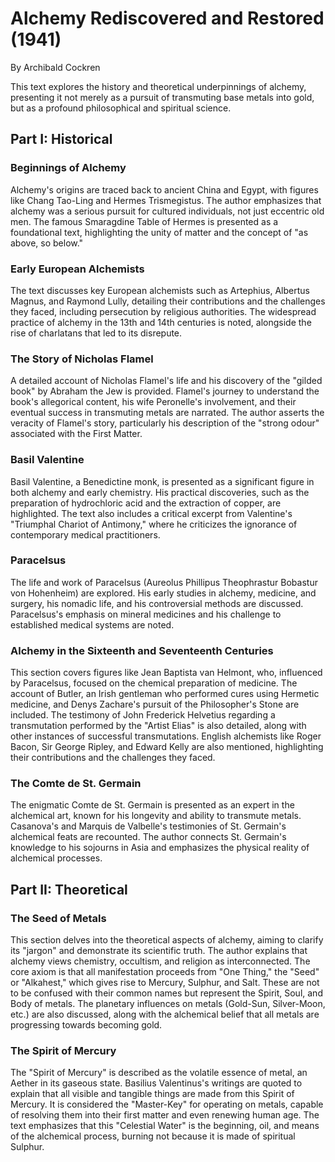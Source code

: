 # Alchemy Rediscovered and Restored (1941)

By Archibald Cockren

This text explores the history and theoretical underpinnings of alchemy, presenting it not merely as a pursuit of transmuting base metals into gold, but as a profound philosophical and spiritual science.

## Part I: Historical

### Beginnings of Alchemy
Alchemy's origins are traced back to ancient China and Egypt, with figures like Chang Tao-Ling and Hermes Trismegistus. The author emphasizes that alchemy was a serious pursuit for cultured individuals, not just eccentric old men. The famous Smaragdine Table of Hermes is presented as a foundational text, highlighting the unity of matter and the concept of "as above, so below."

### Early European Alchemists
The text discusses key European alchemists such as Artephius, Albertus Magnus, and Raymond Lully, detailing their contributions and the challenges they faced, including persecution by religious authorities. The widespread practice of alchemy in the 13th and 14th centuries is noted, alongside the rise of charlatans that led to its disrepute.

### The Story of Nicholas Flamel
A detailed account of Nicholas Flamel's life and his discovery of the "gilded book" by Abraham the Jew is provided. Flamel's journey to understand the book's allegorical content, his wife Peronelle's involvement, and their eventual success in transmuting metals are narrated. The author asserts the veracity of Flamel's story, particularly his description of the "strong odour" associated with the First Matter.

### Basil Valentine
Basil Valentine, a Benedictine monk, is presented as a significant figure in both alchemy and early chemistry. His practical discoveries, such as the preparation of hydrochloric acid and the extraction of copper, are highlighted. The text also includes a critical excerpt from Valentine's "Triumphal Chariot of Antimony," where he criticizes the ignorance of contemporary medical practitioners.

### Paracelsus
The life and work of Paracelsus (Aureolus Phillipus Theophrastur Bobastur von Hohenheim) are explored. His early studies in alchemy, medicine, and surgery, his nomadic life, and his controversial methods are discussed. Paracelsus's emphasis on mineral medicines and his challenge to established medical systems are noted.

### Alchemy in the Sixteenth and Seventeenth Centuries
This section covers figures like Jean Baptista van Helmont, who, influenced by Paracelsus, focused on the chemical preparation of medicine. The account of Butler, an Irish gentleman who performed cures using Hermetic medicine, and Denys Zachare's pursuit of the Philosopher's Stone are included. The testimony of John Frederick Helvetius regarding a transmutation performed by the "Artist Elias" is also detailed, along with other instances of successful transmutations. English alchemists like Roger Bacon, Sir George Ripley, and Edward Kelly are also mentioned, highlighting their contributions and the challenges they faced.

### The Comte de St. Germain
The enigmatic Comte de St. Germain is presented as an expert in the alchemical art, known for his longevity and ability to transmute metals. Casanova's and Marquis de Valbelle's testimonies of St. Germain's alchemical feats are recounted. The author connects St. Germain's knowledge to his sojourns in Asia and emphasizes the physical reality of alchemical processes.

## Part II: Theoretical

### The Seed of Metals
This section delves into the theoretical aspects of alchemy, aiming to clarify its "jargon" and demonstrate its scientific truth. The author explains that alchemy views chemistry, occultism, and religion as interconnected. The core axiom is that all manifestation proceeds from "One Thing," the "Seed" or "Alkahest," which gives rise to Mercury, Sulphur, and Salt. These are not to be confused with their common names but represent the Spirit, Soul, and Body of metals. The planetary influences on metals (Gold-Sun, Silver-Moon, etc.) are also discussed, along with the alchemical belief that all metals are progressing towards becoming gold.

### The Spirit of Mercury
The "Spirit of Mercury" is described as the volatile essence of metal, an Aether in its gaseous state. Basilius Valentinus's writings are quoted to explain that all visible and tangible things are made from this Spirit of Mercury. It is considered the "Master-Key" for operating on metals, capable of resolving them into their first matter and even renewing human age. The text emphasizes that this "Celestial Water" is the beginning, oil, and means of the alchemical process, burning not because it is made of spiritual Sulphur.
